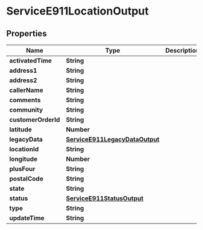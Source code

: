 

# ServiceE911LocationOutput


## Properties

| Name | Type | Description | Notes |
|------------ | ------------- | ------------- | -------------|
|**activatedTime** | **String** |  |  [optional] |
|**address1** | **String** |  |  [optional] |
|**address2** | **String** |  |  [optional] |
|**callerName** | **String** |  |  [optional] |
|**comments** | **String** |  |  [optional] |
|**community** | **String** |  |  [optional] |
|**customerOrderId** | **String** |  |  [optional] |
|**latitude** | **Number** |  |  [optional] |
|**legacyData** | [**ServiceE911LegacyDataOutput**](ServiceE911LegacyDataOutput.md) |  |  [optional] |
|**locationId** | **String** |  |  [optional] |
|**longitude** | **Number** |  |  [optional] |
|**plusFour** | **String** |  |  [optional] |
|**postalCode** | **String** |  |  [optional] |
|**state** | **String** |  |  [optional] |
|**status** | [**ServiceE911StatusOutput**](ServiceE911StatusOutput.md) |  |  [optional] |
|**type** | **String** |  |  [optional] |
|**updateTime** | **String** |  |  [optional] |




